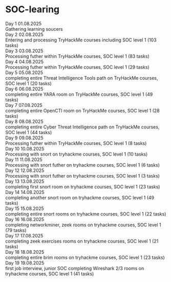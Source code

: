 # SOC-learing <br/>
Day 1 01.08.2025 <br/>
Gathering learning soucers <br/>
Day 2 02.08.2025 <br/>
Entering and processing TryHackMe courses including SOC level 1 (103 tasks) <br/>
Day 3 03.08.2025 <br/>
Processing futher within TryHackMe courses, SOC level 1 (83 tasks) <br/>
Day 4 04.08.2025 <br/>
Processing futher within TryHackMe courses, SOC level 1 (29 tasks) <br/>
Day 5 05.08.2025 <br/>
completing entire Threat Intelligence Tools path on TryHackMe courses, SOC level 1 (20 tasks) <br/>
Day 6 06.08.2025 <br/>
completing entire YARA room on TryHackMe courses, SOC level 1 (49 tasks) <br/>
Day 7 07.08.2025 <br/>
completing entire OpenCTI room on TryHackMe courses, SOC level 1 (28 tasks) <br/>
Day 8 08.08.2025 <br/>
completing entire Cyber Threat Intelligence path on TryHackMe courses, SOC level 1 (44 tasks) <br/>
Day 9 09.08.2025 <br/>
Processing futher within TryHackMe courses, SOC level 1 (8 tasks) <br/>
Day 10 10.08.2025 <br/>
Processing with snort on tryhackme courses, SOC level 1 (10 tasks)  <br/>
Day 11 11.08.2025 <br />
Processing with snort futher on tryhackme courses, SOC level 1 (6 tasks)  <br/>
Day 12 12.08.2025 <br />
Processing with snort futher on tryhackme courses, SOC level 1 (3 tasks)  <br/>
Day 13 13.08.2025 <br />
completing first snort room on tryhackme courses, SOC level 1 (23 tasks)  <br/>
Day 14 14.08.2025 <br />
completing another snort room on tryhackme courses, SOC level 1 (49 tasks)  <br/>
Day 15 15.08.2025 <br />
completing entire snort rooms on tryhackme courses, SOC level 1 (22 tasks)  <br/>
Day 16 16.08.2025 <br />
completing networkminer, zeek rooms on tryhackme courses, SOC level 1 (79 tasks)  <br/>
Day 17 17.08.2025 <br />
completing zeek exercises rooms on tryhackme courses, SOC level 1 (21 tasks)  <br/>
Day 18 18.08.2025 <br />
completing entire brim rooms on tryhackme courses, SOC level 1 (23 tasks)  <br/>
Day 19 19.08.2025 <br />
first job interview, junior SOC
completing Wireshark 2/3 rooms on tryhackme courses, SOC level 1 (41 tasks)  <br/>

